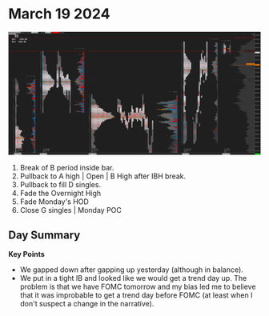 # March 19 2024
![TPO](images/3-19-2024.png)

1. Break of B period inside bar.  
2. Pullback to A high | Open | B High after IBH break.  
3. Pullback to fill D singles.  
4. Fade the Overnight High
5. Fade Monday's HOD
6. Close G singles | Monday POC

## Day Summary

**Key Points**
- We gapped down after gapping up yesterday (although in balance).  
- We put in a tight IB and looked like we would get a trend day up. The problem is that we have FOMC tomorrow and my bias led me to believe that it was improbable to get a trend day before FOMC (at least when I don't suspect a change in the narrative).  

